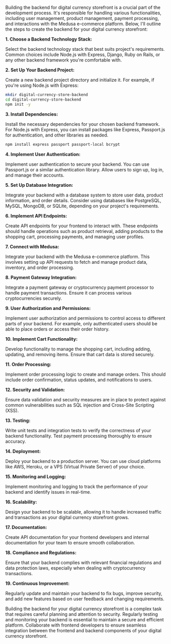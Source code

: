 Building the backend for digital currency storefront is a crucial part of the development process. It's responsible for handling various functionalities, including user management, product management, payment processing, and interactions with the Medusa e-commerce platform. Below, I'll outline the steps to create the backend for your digital currency storefront:

**1. Choose a Backend Technology Stack:**

Select the backend technology stack that best suits project's requirements. Common choices include Node.js with Express, Django, Ruby on Rails, or any other backend framework you're comfortable with.

**2. Set Up Your Backend Project:**

Create a new backend project directory and initialize it. For example, if you're using Node.js with Express:

```bash
mkdir digital-currency-store-backend
cd digital-currency-store-backend
npm init -y
```

**3. Install Dependencies:**

Install the necessary dependencies for your chosen backend framework. For Node.js with Express, you can install packages like Express, Passport.js for authentication, and other libraries as needed.

```bash
npm install express passport passport-local bcrypt
```

**4. Implement User Authentication:**

Implement user authentication to secure your backend. You can use Passport.js or a similar authentication library. Allow users to sign up, log in, and manage their accounts.

**5. Set Up Database Integration:**

Integrate your backend with a database system to store user data, product information, and order details. Consider using databases like PostgreSQL, MySQL, MongoDB, or SQLite, depending on your project's requirements.

**6. Implement API Endpoints:**

Create API endpoints for your frontend to interact with. These endpoints should handle operations such as product retrieval, adding products to the shopping cart, processing payments, and managing user profiles.

**7. Connect with Medusa:**

Integrate your backend with the Medusa e-commerce platform. This involves setting up API requests to fetch and manage product data, inventory, and order processing.

**8. Payment Gateway Integration:**

Integrate a payment gateway or cryptocurrency payment processor to handle payment transactions. Ensure it can process various cryptocurrencies securely.

**9. User Authorization and Permissions:**

Implement user authorization and permissions to control access to different parts of your backend. For example, only authenticated users should be able to place orders or access their order history.

**10. Implement Cart Functionality:**

Develop functionality to manage the shopping cart, including adding, updating, and removing items. Ensure that cart data is stored securely.

**11. Order Processing:**

Implement order processing logic to create and manage orders. This should include order confirmation, status updates, and notifications to users.

**12. Security and Validation:**

Ensure data validation and security measures are in place to protect against common vulnerabilities such as SQL injection and Cross-Site Scripting (XSS).

**13. Testing:**

Write unit tests and integration tests to verify the correctness of your backend functionality. Test payment processing thoroughly to ensure accuracy.

**14. Deployment:**

Deploy your backend to a production server. You can use cloud platforms like AWS, Heroku, or a VPS (Virtual Private Server) of your choice.

**15. Monitoring and Logging:**

Implement monitoring and logging to track the performance of your backend and identify issues in real-time.

**16. Scalability:**

Design your backend to be scalable, allowing it to handle increased traffic and transactions as your digital currency storefront grows.

**17. Documentation:**

Create API documentation for your frontend developers and internal documentation for your team to ensure smooth collaboration.

**18. Compliance and Regulations:**

Ensure that your backend complies with relevant financial regulations and data protection laws, especially when dealing with cryptocurrency transactions.

**19. Continuous Improvement:**

Regularly update and maintain your backend to fix bugs, improve security, and add new features based on user feedback and changing requirements.

Building the backend for your digital currency storefront is a complex task that requires careful planning and attention to security. Regularly testing and monitoring your backend is essential to maintain a secure and efficient platform. Collaborate with frontend developers to ensure seamless integration between the frontend and backend components of your digital currency storefront.
